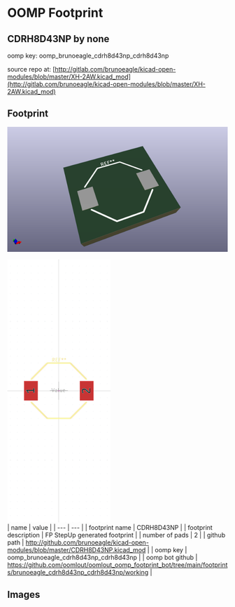 # OOMP Footprint  
## CDRH8D43NP  by none  
  
oomp key: oomp_brunoeagle_cdrh8d43np_cdrh8d43np  
  
source repo at: [http://gitlab.com/brunoeagle/kicad-open-modules/blob/master/XH-2AW.kicad_mod](http://gitlab.com/brunoeagle/kicad-open-modules/blob/master/XH-2AW.kicad_mod)  
## Footprint  
  
[![working_kicad_pcb_3d.png](working_kicad_pcb_3d_600.png)](working_kicad_pcb_3d.png)  
  
[![working.png](working_600.png)](working.png)  
| name | value | 
| --- | --- | 
| footprint name | CDRH8D43NP | 
| footprint description | FP StepUp generated footprint | 
| number of pads | 2 | 
| github path | http://github.com/brunoeagle/kicad-open-modules/blob/master/CDRH8D43NP.kicad_mod | 
| oomp key | oomp_brunoeagle_cdrh8d43np_cdrh8d43np | 
| oomp bot github | https://github.com/oomlout/oomlout_oomp_footprint_bot/tree/main/footprints/brunoeagle_cdrh8d43np_cdrh8d43np/working | 
## Images  
